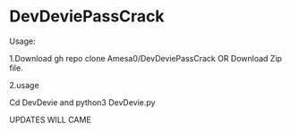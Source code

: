 # DevDeviePassCrack
Usage: 

1.Download
gh repo clone Amesa0/DevDeviePassCrack
OR
Download Zip file.

2.usage

Cd DevDevie
and
python3 DevDevie.py <username>

UPDATES WILL CAME
